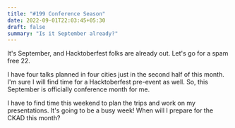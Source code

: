 ```yaml
---
title: "#199 Conference Season"
date: 2022-09-01T22:03:45+05:30
draft: false
summary: "Is it September already?"
---
```


It's September, and Hacktoberfest folks are already out. Let's go for a spam free 22.

I have four talks planned in four cities just in the second half of this month. I'm sure I will find time for a Hacktoberfest pre-event as well. So, this September is officially conference month for me.

I have to find time this weekend to plan the trips and work on my presentations. It's going to be a busy week! When will I prepare for the CKAD this month?
